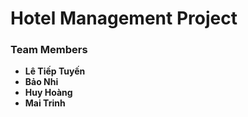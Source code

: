 # **Hotel Management Project**

### **Team Members**
- **Lê Tiếp Tuyến**
- **Bảo Nhi**
- **Huy Hoàng**
- **Mai Trinh**
